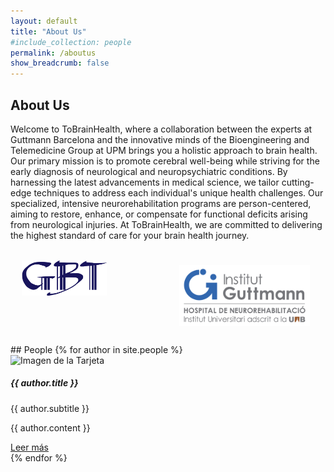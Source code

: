 ```yaml
---
layout: default
title: "About Us"
#include_collection: people
permalink: /aboutus
show_breadcrumb: false
---
```


## About Us

Welcome to ToBrainHealth, where a collaboration between the experts at Guttmann Barcelona and the innovative minds of the Bioengineering and Telemedicine Group at UPM brings you a holistic approach to brain health. Our primary mission is to promote cerebral well-being while striving for the early diagnosis of neurological and neuropsychiatric conditions. By harnessing the latest advancements in medical science, we tailor cutting-edge techniques to address each individual's unique health challenges. Our specialized, intensive neurorehabilitation programs are person-centered, aiming to restore, enhance, or compensate for functional deficits arising from neurological injuries. At ToBrainHealth, we are committed to delivering the highest standard of care for your brain health journey.

<div style="display: flex;">
  <div style="flex: 50%; padding: 3.5%;">
    <img src="assets/logos/GBT_SIMPLE.png" alt="Logo GBT" width="65%">
  </div>
  <div style="flex: 50%; padding: 5%;">
    <img src="assets/logos/logo-guttmann.jpg" alt="Logo Guttmann" width="100%">
  </div>
</div>

<div class="card-container">
## People
  {% for author in site.people %}
<div class="card">
  <div class="row">
    <div class="col-md-6">
      <img src="{{ author.image }}" class="card-img-top" alt="Imagen de la Tarjeta">
    </div>
  <div class="col-md-6">
    <div class="card-body">
      <h5 class="card-title">{{ author.title }}</h5>
      <p class="card-text">{{ author.subtitle }}</p>
      <div class="collapse" id="collapse{{ forloop.index }}">
        <p>{{ author.content }}</p>
      </div>
      <a class="btn btn-primary" data-toggle="collapse" href="#collapse{{ forloop.index }}" aria-expanded="false" aria-controls="collapse{{ forloop.index }}">
        Leer más
      </a>
    </div>
  </div>
</div>
 {% endfor %}
</div>

<!--
<div class="card-container">
  {% for author in site.people %}
    <div class="card">
      <img src="{{author.image}}">
      <h2>{{ author.title }}</h2>
      <h3>{{ author.subtitle }}</h3>
      <p>{{ author.content | markdownify }}</p>
    </div>
  {% endfor %}
</div>-->
